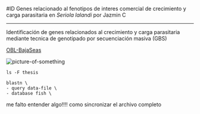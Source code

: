 #ID Genes relacionado al fenotipos de interes comercial de crecimiento y carga parasitaria en *Seriola lalandi*
por Jazmin C
___

Identificación de genes relacionados al crecimiento y carga parasitaria mediante tecnica de genotipado por secuenciación masiva  (GBS)

[OBL-BajaSeas](http://www.bajaseas.com/)


![picture-of-something](http://eastcapefishingreport.com/images/yellowtail.jpg)

`ls -F thesis`

```
blastn \
- query data-file \
- database fish \
```

me falto entender algo!!!! como sincronizar el archivo completo
